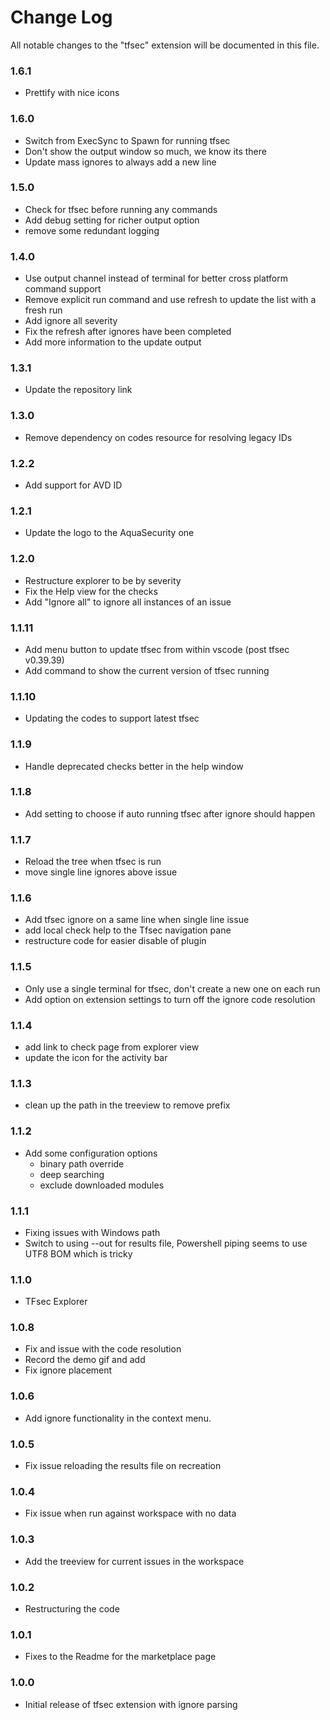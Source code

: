# Change Log

All notable changes to the "tfsec" extension will be documented in this file.

### 1.6.1
- Prettify with nice icons
### 1.6.0
- Switch from ExecSync to Spawn for running tfsec
- Don't show the output window so much, we know its there
- Update mass ignores to always add a new line

### 1.5.0
- Check for tfsec before running any commands
- Add debug setting for richer output option
- remove some redundant logging

### 1.4.0
- Use output channel instead of terminal for better cross platform command support
- Remove explicit run command and use refresh to update the list with a fresh run
- Add ignore all severity
- Fix the refresh after ignores have been completed
- Add more information to the update output  
  
### 1.3.1
- Update the repository link

### 1.3.0
- Remove dependency on codes resource for resolving legacy IDs

### 1.2.2
- Add support for AVD ID

### 1.2.1
- Update the logo to the AquaSecurity one

### 1.2.0
- Restructure explorer to be by severity
- Fix the Help view for the checks
- Add "Ignore all" to ignore all instances of an issue

### 1.1.11
- Add menu button to update tfsec from within vscode (post tfsec v0.39.39)
- Add command to show the current version of tfsec running

### 1.1.10
- Updating the codes to support latest tfsec

### 1.1.9
- Handle deprecated checks better in the help window

### 1.1.8
- Add setting to choose if auto running tfsec after ignore should happen

### 1.1.7
- Reload the tree when tfsec is run
- move single line ignores above issue

### 1.1.6
- Add tfsec ignore on a same line when single line issue
- add local check help to the Tfsec navigation pane
- restructure code for easier disable of plugin

### 1.1.5
- Only use a single terminal for tfsec, don't create a new one on each run
- Add option on extension settings to turn off the ignore code resolution

### 1.1.4
- add link to check page from explorer view
- update the icon for the activity bar

### 1.1.3
- clean up the path in the treeview to remove prefix

### 1.1.2
- Add some configuration options
  - binary path override
  - deep searching
  - exclude downloaded modules

### 1.1.1
- Fixing issues with Windows path
- Switch to using --out for results file, Powershell piping seems to use UTF8 BOM which is tricky

### 1.1.0
- TFsec Explorer

### 1.0.8
- Fix and issue with the code resolution
- Record the demo gif and add
- Fix ignore placement

### 1.0.6
- Add ignore functionality in the context menu.

### 1.0.5
- Fix issue reloading the results file on recreation

### 1.0.4 
- Fix issue when run against workspace with no data

### 1.0.3
- Add the treeview for current issues in the workspace

### 1.0.2
- Restructuring the code

### 1.0.1
- Fixes to the Readme for the marketplace page

### 1.0.0
- Initial release of tfsec extension with ignore parsing

